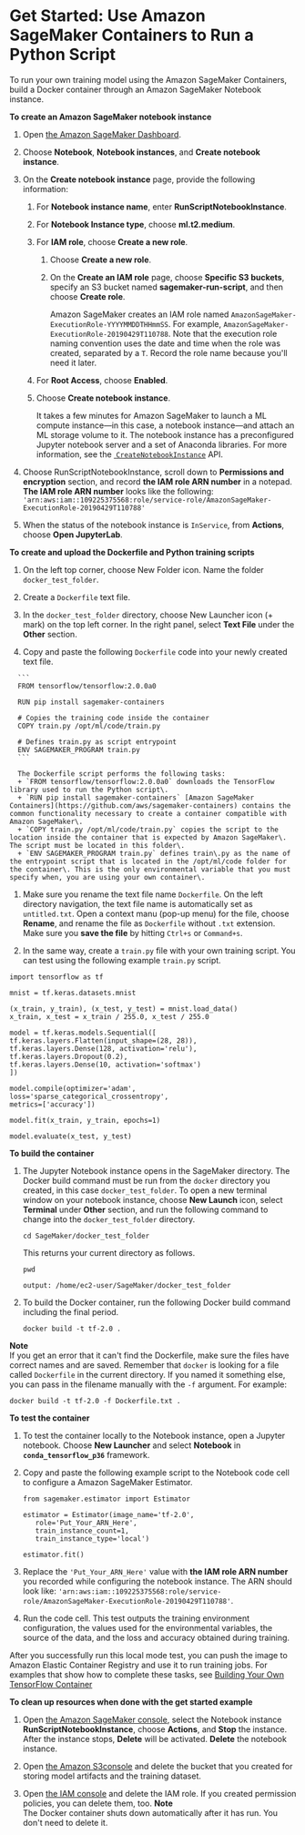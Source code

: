 # Get Started: Use Amazon SageMaker Containers to Run a Python Script<a name="build-container-to-train-script-get-started"></a>

To run your own training model using the Amazon SageMaker Containers, build a Docker container through an Amazon SageMaker Notebook instance\. 

**To create an Amazon SageMaker notebook instance**

1. Open [the Amazon SageMaker Dashboard](https://console.aws.amazon.com/sagemaker/)\. 

1. Choose **Notebook**, **Notebook instances**, and **Create notebook instance**\. 

1. On the **Create notebook instance** page, provide the following information: 

   1. For **Notebook instance name**, enter **RunScriptNotebookInstance**\.

   1. For **Notebook Instance type**, choose **ml\.t2\.medium**\.

   1. For **IAM role**, choose **Create a new role**\.

      1. Choose **Create a new role**\.

      1. On the **Create an IAM role** page, choose **Specific S3 buckets**, specify an S3 bucket named **sagemaker\-run\-script**, and then choose **Create role**\.

         Amazon SageMaker creates an IAM role named `AmazonSageMaker-ExecutionRole-YYYYMMDDTHHmmSS`\. For example, `AmazonSageMaker-ExecutionRole-20190429T110788`\. Note that the execution role naming convention uses the date and time when the role was created, separated by a `T`\. Record the role name because you'll need it later\.

   1. For **Root Access**, choose **Enabled**\.

   1. Choose **Create notebook instance**\. 

      It takes a few minutes for Amazon SageMaker to launch a ML compute instance—in this case, a notebook instance—and attach an ML storage volume to it\. The notebook instance has a preconfigured Jupyter notebook server and a set of Anaconda libraries\. For more information, see the [  `CreateNotebookInstance`](https://docs.aws.amazon.com/sagemaker/latest/APIReference/API_CreateNotebookInstance.html) API\. 

1.  Choose RunScriptNotebookInstance, scroll down to **Permissions and encryption** section, and record **the IAM role ARN number** in a notepad\. **The IAM role ARN number** looks like the following: `'arn:aws:iam::109225375568:role/service-role/AmazonSageMaker-ExecutionRole-20190429T110788'` 

1. When the status of the notebook instance is `InService`, from **Actions**, choose **Open JupyterLab**\.

**To create and upload the Dockerfile and Python training scripts**

1.  On the left top corner, choose New Folder icon\. Name the folder `docker_test_folder`\. 

1.  Create a `Dockerfile` text file\. 

   1.  In the `docker_test_folder` directory, choose New Launcher icon \(\+ mark\) on the top left corner\. In the right panel, select **Text File** under the **Other** section\. 

   1.  Copy and paste the following `Dockerfile` code into your newly created text file\. 

      ```
      FROM tensorflow/tensorflow:2.0.0a0
      
      RUN pip install sagemaker-containers
      
      # Copies the training code inside the container
      COPY train.py /opt/ml/code/train.py
      
      # Defines train.py as script entrypoint
      ENV SAGEMAKER_PROGRAM train.py
      ```

      The Dockerfile script performs the following tasks:
      + `FROM tensorflow/tensorflow:2.0.0a0` downloads the TensorFlow library used to run the Python script\.
      + `RUN pip install sagemaker-containers` [Amazon SageMaker Containers](https://github.com/aws/sagemaker-containers) contains the common functionality necessary to create a container compatible with Amazon SageMaker\. 
      + `COPY train.py /opt/ml/code/train.py` copies the script to the location inside the container that is expected by Amazon SageMaker\. The script must be located in this folder\.
      + `ENV SAGEMAKER_PROGRAM train.py` defines train\.py as the name of the entrypoint script that is located in the /opt/ml/code folder for the container\. This is the only environmental variable that you must specify when, you are using your own container\.

   1.  Make sure you rename the text file name `Dockerfile`\. On the left directory navigation, the text file name is automatically set as `untitled.txt`\. Open a context manu \(pop\-up menu\) for the file, choose **Rename**, and rename the file as `Dockerfile` without `.txt` extension\. Make sure you **save the file** by hitting `Ctrl+s` or `Command+s`\.

1.  In the same way, create a `train.py` file with your own training script\. You can test using the following example `train.py` script\. 

   ```
   import tensorflow as tf
   
   mnist = tf.keras.datasets.mnist
   
   (x_train, y_train), (x_test, y_test) = mnist.load_data()
   x_train, x_test = x_train / 255.0, x_test / 255.0
   
   model = tf.keras.models.Sequential([
   tf.keras.layers.Flatten(input_shape=(28, 28)),
   tf.keras.layers.Dense(128, activation='relu'),
   tf.keras.layers.Dropout(0.2),
   tf.keras.layers.Dense(10, activation='softmax')
   ])
   
   model.compile(optimizer='adam',
   loss='sparse_categorical_crossentropy',
   metrics=['accuracy'])
   
   model.fit(x_train, y_train, epochs=1)
   
   model.evaluate(x_test, y_test)
   ```

**To build the container**

1. The Jupyter Notebook instance opens in the SageMaker directory\. The Docker build command must be run from the `docker` directory you created, in this case `docker_test_folder`\. To open a new terminal window on your notebook instance, choose **New Launch** icon, select **Terminal** under **Other** section, and run the following command to change into the `docker_test_folder` directory\.

   ```
   cd SageMaker/docker_test_folder
   ```

   This returns your current directory as follows\.

   ```
   pwd
   ```

   `output: /home/ec2-user/SageMaker/docker_test_folder`

1. To build the Docker container, run the following Docker build command including the final period\.

   ```
   docker build -t tf-2.0 .
   ```
**Note**  
If you get an error that it can't find the Dockerfile, make sure the files have correct names and are saved\. Remember that `docker` is looking for a file called `Dockerfile` in the current directory\. If you named it something else, you can pass in the filename manually with the `-f` argument\. For example:   

   ```
   docker build -t tf-2.0 -f Dockerfile.txt .
   ```

**To test the container**

1. To test the container locally to the Notebook instance, open a Jupyter notebook\. Choose **New Launcher** and select **Notebook** in **`conda_tensorflow_p36`** framework\. 

1. Copy and paste the following example script to the Notebook code cell to configure a Amazon SageMaker Estimator\.

   ```
   from sagemaker.estimator import Estimator
   
   estimator = Estimator(image_name='tf-2.0',
   	  role='Put_Your_ARN_Here',
   	  train_instance_count=1,
   	  train_instance_type='local')
   
   estimator.fit()
   ```

1. Replace the `'Put_Your_ARN_Here'` value with **the IAM role ARN number** you recorded while configuring the notebook instance\. The ARN should look like: `'arn:aws:iam::109225375568:role/service-role/AmazonSageMaker-ExecutionRole-20190429T110788'`\.

1. Run the code cell\. This test outputs the training environment configuration, the values used for the environmental variables, the source of the data, and the loss and accuracy obtained during training\.

After you successfully run this local mode test, you can push the image to Amazon Elastic Container Registry and use it to run training jobs\. For examples that show how to complete these tasks, see [Building Your Own TensorFlow Container](https://github.com/awslabs/amazon-sagemaker-examples/blob/master/advanced_functionality/tensorflow_bring_your_own/tensorflow_bring_your_own.ipynb)

**To clean up resources when done with the get started example**

1. Open [the Amazon SageMaker console](https://console.aws.amazon.com/sagemaker/), select the Notebook instance **RunScriptNotebookInstance**, choose **Actions**, and **Stop** the instance\. After the instance stops, **Delete** will be activated\. **Delete** the notebook instance\. 

1. Open [the Amazon S3console](https://console.aws.amazon.com/s3/) and delete the bucket that you created for storing model artifacts and the training dataset\. 

1. Open [the IAM console](https://console.aws.amazon.com/iam/) and delete the IAM role\. If you created permission policies, you can delete them, too\. 
**Note**  
 The Docker container shuts down automatically after it has run\. You don't need to delete it\.